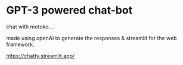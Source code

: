 # GPT-3 powered chat-bot

chat with motoko...

made using openAI to generate the responses & streamlit for the web framework.

https://chatty.streamlit.app/
